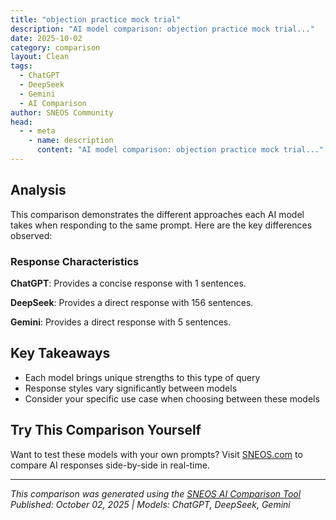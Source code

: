 ```yaml
---
title: "objection practice mock trial"
description: "AI model comparison: objection practice mock trial..."
date: 2025-10-02
category: comparison
layout: Clean
tags:
  - ChatGPT
  - DeepSeek
  - Gemini
  - AI Comparison
author: SNEOS Community
head:
  - - meta
    - name: description
      content: "AI model comparison: objection practice mock trial..."
---
```


<ChatComparison
  title="objection practice mock trial"
  prompt="objection practice mock trial"
  :responses='{
    "ChatGPT": "Sure! It sounds like you&#x27;re preparing for a mock trial and need some assistance with objections. Here are some common objections that you can practice with, along with a brief explanation of each one.\n\n### Common Objections and Their Explanations\n\n1. **Relevance (Rule 402)**  \n   - **Objection:** \"Objection, Your Honor, this evidence is not relevant.\"  \n   - **Explanation:** Evidence is only admissible if it is relevant to the case. If it does not make a fact more or less probable, it can be deemed irrelevant.\n\n2. **Hearsay (Rule 802)**  \n   - **Objection:** \"Objection, Your Honor, this statement is hearsay.\"  \n   - **Explanation:** Hearsay is an out-of-court statement offered for the truth of the matter asserted which is generally not admissible.\n\n3. **Leading Question (Rule 611)**  \n   - **Objection:** \"Objection, Your Honor, leading question.\"  \n   - **Explanation:** A leading question suggests its own answer and is not allowed on direct examination.\n\n4. **Speculation**  \n   - **Objection:** \"Objection, Your Honor, the witness is speculating.\"  \n   - **Explanation:** Witnesses can only testify to facts they know directly, not to what they guess or believe.\n\n5. **Prior Bad Acts (Rule 404)**  \n   - **Objection:** \"Objection, Your Honor, this violates the rule against prior bad acts.\"  \n   - **Explanation:** Evidence of a person&#x27;s character (like prior bad acts) is not admissible to show a propensity to act in a certain way.\n\n6. **Lack of Foundation**  \n   - **Objection:** \"Objection, Your Honor, lack of foundation.\"  \n   - **Explanation:** Before introducing evidence or testimony, the party must lay the groundwork that establishes its relevance and admissibility.\n\n7. **Improper Character Evidence (Rule 404)**  \n   - **Objection:** \"Objection, Your Honor, improper character evidence.\"  \n   - **Explanation:** Evidence of a person’s character to prove action in conformity is typically inadmissible, except in specific circumstances.\n\n8. **Misleading/Confusing**  \n   - **Objection:** \"Objection, Your Honor, this evidence is misleading/confusing to the jury.\"  \n   - **Explanation:** Evidence that confuses the jury or misleads them about the facts in the case is not permissible.\n\n9. **Argumentative**  \n   - **Objection:** \"Objection, Your Honor, the question is argumentative.\"  \n   - **Explanation:** Questions that are argumentative challenge the witness rather than seek to elicit factual information.\n\n10. **Calls for a Conclusion**  \n    - **Objection:** \"Objection, Your Honor, this question calls for a conclusion.\"  \n    - **Explanation:** Witnesses may testify to facts but should not offer opinions or conclusions about the case unless they are qualified experts.\n\n### Mock Trial Exercise\n\n**Scenario:** You can create a mock trial scenario with a plaintiff and defendant and practice making objections based on the witness testimony. Here’s a simple structure:\n\n1. **Set Up**: Choose a case format (e.g., personal injury, breach of contract). Draft the relevant facts, and have roles for attorneys, witnesses, and a judge.\n   \n2. **Mock Examination**: \n    - Have one side present their case with direct examination of a witness.\n    - Incorporate points where you can practice making objections based on the common types above.\n\n3. **Cross Examination**: \n    - The opposing side will cross-examine the witness, and you can respond with appropriate objections.\n\n4. **Debrief**: After the mock trial, review what objections were made, whether they were sustained or overruled, and discuss the reasoning behind each decision.\n\nThis type of structured practice will help you get comfortable with making objections and understanding the rules of evidence in a courtroom setting.",
    "DeepSeek": "Of course! Objection practice is one of the most critical skills for a mock trial attorney. Here is a comprehensive guide, complete with a practice scenario, common objections, and a structured drill.\n\n### Part 1: The Foundation - Common Objections \u0026 Rules\n\nFirst, let\u0027s review the most frequent objections you\u0027ll encounter.\n\n#### **A. Foundation \u0026 Formulation Objections (The \u0022How\u0022 of the Question)**\n\nThese object to the way a question is asked.\n\n1.  **Leading the Witness (Direct Examination Only):**\n    *   **When:** On direct examination, when the attorney asks a question that suggests the answer.\n    *   **Example:** \u0022You saw the blue car run the red light, didn\u0027t you?\u0022\n    *   **Objection:** \u0022Objection, leading.\u0022\n    *   **Judge\u0027s Response:** \u0022Sustained. Rephrase the question.\u0022 (On cross-examination, leading questions are allowed and expected).\n\n2.  **Argumentative:**\n    *   **When:** The attorney is badgering, arguing with the witness, or insulting their credibility instead of asking a factual question.\n    *   **Example:** \u0022You expect this jury to believe such a ridiculous story?\u0022\n    *   **Objection:** \u0022Objection, argumentative.\u0022\n    *   **Judge\u0027s Response:** \u0022Sustained.\u0022\n\n3.  **Compound Question:**\n    *   **When:** A single question contains multiple, separate questions.\n    *   **Example:** \u0022Did you go to the store and then come home?\u0022\n    *   **Objection:** \u0022Objection, compound question.\u0022\n    *   **Judge\u0027s Response:** \u0022Sustained. Ask one question at a time.\u0022\n\n4.  **Vague/Ambiguous:**\n    *   **When:** The question is so unclear that the witness cannot know what is being asked.\n    *   **Example:** \u0022What did you do about that thing?\u0022\n    *   **Objection:** \u0022Objection, vague and ambiguous.\u0022\n    *   **Judge\u0027s Response:** \u0022Sustained. Counsel, please clarify your question.\u0022\n\n#### **B. Relevance \u0026 Prejudice Objections (The \u0022Why\u0022 of the Question)**\n\nThese object to the purpose and impact of the evidence.\n\n5.  **Relevance (Rule 403):**\n    *   **When:** The question or evidence does not relate to a fact of consequence in the case.\n    *   **Example:** In a theft case, asking \u0022Isn\u0027t it true you cheated on a test in high school?\u0022\n    *   **Objection:** \u0022Objection, relevance.\u0022\n    *   **Prosecutor\u0027s/Plaintiff\u0027s Response:** \u0022Your Honor, this goes to the witness\u0027s character for truthfulness.\u0022\n    *   **Judge\u0027s Response (Likely):** \u0022Overruled, but get to the point quickly.\u0022 OR \u0022Sustained. Move on, counsel.\u0022\n\n6.  **Unfair Prejudice (Rule 403):**\n    *   **When:** The evidence, while marginally relevant, is so inflammatory that it would cause the jury to decide the case on an improper basis.\n    *   **Example:** Showing gruesome, repetitive photos of a victim when the cause of death is not in dispute.\n    *   **Objection:** \u0022Objection, the probative value is substantially outweighed by the danger of unfair prejudice.\u0022\n    *   **Judge\u0027s Response:** \u0022Sustained. The jury will disregard the photo.\u0022\n\n#### **C. Hearsay \u0026 Witness Competence Objections (The \u0022What\u0022 of the Answer)**\n\nThese object to the content of the testimony.\n\n7.  **Hearsay (Rule 801):**\n    *   **When:** A witness is testifying about an out-of-court statement offered to prove the truth of the matter asserted.\n    *   **Example:** \u0022My friend told me that the defendant was the one who stole the laptop.\u0022\n    *   **Objection:** \u0022Objection, hearsay.\u0022\n    *   **Proponent\u0027s Response:** \u0022Your Honor, this is not for the truth of the matter, but to show the witness\u0027s state of mind.\u0022 OR \u0022It\u0027s an admission by a party-opponent.\u0022\n    *   **Judge\u0027s Response:** If the response is valid, \u0022Overruled.\u0022 If not, \u0022Sustained.\u0022\n\n8.  **Lack of Personal Knowledge / Speculation (Rule 602):**\n    *   **When:** A witness is testifying about something they did not see, hear, or perceive with their own senses.\n    *   **Example:** \u0022I think the defendant must have been angry.\u0022\n    *   **Objection:** \u0022Objection, calls for speculation,\u0022 or \u0022Objection, witness lacks personal knowledge.\u0022\n    *   **Judge\u0027s Response:** \u0022Sustained.\u0022\n\n9.  **Non-Responsive Answer:**\n    *   **When:** The witness\u0027s answer does not address the question that was asked. **(Note: This is the only common objection made by the attorney who called the witness).**\n    *   **Example:**\n        *   **Attorney:** \u0022What time did you arrive?\u0022\n        *   **Witness:** \u0022Well, my neighbor is always saying I\u0027m unreliable...\u0022\n    *   **Objection:** \u0022Objection, the witness is non-responsive.\u0022\n    *   **Judge\u0027s Response:** \u0022Sustained. The witness will answer the question asked.\u0022\n\n---\n\n### Part 2: Mock Trial Practice Scenario\n\n**Case:** *State v. Kelly*. The defendant, Taylor Kelly, is charged with burglary. The witness, Jamie Lee, is a neighbor.\n\n**Direct Examination by the Prosecutor:**\n\n**Prosecutor:** \u0022Ms. Lee, you were home on the night of October 31st, correct?\u0022\n**Witness:** \u0022Yes, I was.\u0022\n**Prosecutor:** \u0022And you saw Taylor Kelly carrying a flat-screen television out of the Miller\u0027s house, didn\u0027t you?\u0022\n\u003E **Defense Objection:** **\u0022Objection, leading.\u0022**\n\u003E **Judge:** \u0022Sustained. Rephrase, counsel.\u0022\n\n**Prosecutor (rephrasing):** \u0022Ms. Lee, what did you see Taylor Kelly doing?\u0022\n**Witness:** \u0022I saw him carrying a large, flat object from the Miller\u0027s front door to his car. Another neighbor, Sam, yelled over to me that it was definitely a new TV.\u0022\n\u003E **Defense Objection:** **\u0022Objection, hearsay as to what Sam said.\u0022**\n\u003E **Judge:** \u0022Sustained. The jury will disregard the comment about what Sam said.\u0022\n\n**Prosecutor:** \u0022What did you do next?\u0022\n**Witness:** \u0022I was so scared. I mean, Taylor Kelly is a huge guy who has been in fights before. I just knew he was dangerous.\u0022\n\u003E **Defense Objection:** **\u0022Objection, speculation and lack of personal knowledge as to the defendant\u0027s character and state of mind.\u0022**\n\u003E **Judge:** \u0022Sustained.\u0022\n\n**Prosecutor:** \u0022Let\u0027s focus on what you saw. Did you see Mr. Kelly\u0027s face?\u0022\n**Witness:** \u0022Well, it was dark, but I saw his jacket. It was one of those expensive brand names. I think people who wear those clothes are just showing off and think they\u0027re better than everyone else.\u0022\n\u003E **Defense Objection:** **\u0022Objection, non-responsive and argumentative.\u0022**\n\u003E **Judge:** \u0022Sustained. The witness will answer the question that was asked. The jury will disregard the last comment.\u0022\n\n---\n\n### Part 3: Objection Drill - Rapid Fire\n\nRead the following questions and answers. State the correct objection. Answers are below.\n\n**Scenario:** A negligence case about a car accident.\n\n1.  **Attorney (on direct):** \u0022So, after the defendant ran the stop sign, your car was totaled, right?\u0022\n    *   **Objection?**\n\n2.  **Witness (on cross):** \u0022I\u0027m not sure how fast I was going. But the other driver was probably texting, everyone does it these days.\u0022\n    *   **Objection?**\n\n3.  **Attorney (on direct):** \u0022What did you see and hear after the collision?\u0022\n    *   **Objection?**\n\n4.  **Attorney (on cross):** \u0022You\u0027ve given three different statements about this event, haven\u0027t you? You\u0027re a liar, aren\u0027t you?\u0022\n    *   **Objection?**\n\n5.  **Witness (on direct):** \u0022My mechanic told me that the damage to my car would cost over $10,000 to fix.\u0022\n    *   **Objection?**\n\n6.  **Attorney (on direct):** \u0022Where were you and what were you doing on the day of the incident?\u0022\n    *   **Objection?**\n\n**Answers to the Drill:**\n\n1.  **Leading.** (Direct examination with a question that suggests the answer).\n2.  **Speculation / Lack of Personal Knowledge.** (The witness admits they don\u0027t know and are guessing about texting).\n3.  **Compound Question.** (\u0022What did you see **and** hear...\u0022 is two questions).\n4.  **Argumentative.** (The attorney is directly insulting the witness and arguing instead of questioning).\n5.  **Hearsay.** (The witness is repeating an out-of-court statement from the mechanic to prove the cost of damages).\n6.  **Vague / Ambiguous.** (\u0022The incident\u0022 is unclear. It should be \u0022the car accident on May 5th.\u0022\n\n### Pro Tips for Mock Trial:\n\n*   **Stand Up:** Always rise when making an objection.\n*   **Be Confident \u0026 Calm:** Say \u0022Objection, Your Honor,\u0022 followed by the specific ground (e.g., \u0022hearsay\u0022).\n*   **Don\u0027t Object Too Much:** You will annoy the judge and jury.",
    "Gemini": "Okay, let\u0027s practice some objections for a mock trial.  I\u0027ll give you a scenario, and you respond with the correct objection and a brief explanation. I\u0027ll then tell you if you\u0027re correct and offer any clarifying advice.\n\n**Here\u0027s our first scenario:**\n\n**Scenario 1:**\n\nIn a car accident case, the plaintiff is on the stand. The plaintiff\u0027s lawyer asks the following question: \u0022Isn\u0027t it true that the defendant has a reputation in the community for being a reckless driver?\u0022\n\n**Your response:**\n"
  }'
  published-date="03:06"
/>

## Analysis

This comparison demonstrates the different approaches each AI model takes when responding to the same prompt. Here are the key differences observed:

### Response Characteristics

**ChatGPT**: Provides a concise response with 1 sentences. 

**DeepSeek**: Provides a direct response with 156 sentences. 

**Gemini**: Provides a direct response with 5 sentences. 

## Key Takeaways

- Each model brings unique strengths to this type of query
- Response styles vary significantly between models
- Consider your specific use case when choosing between these models

## Try This Comparison Yourself

Want to test these models with your own prompts? Visit [SNEOS.com](https://sneos.com) to compare AI responses side-by-side in real-time.

---

*This comparison was generated using the [SNEOS AI Comparison Tool](https://sneos.com)*
*Published: October 02, 2025 | Models: ChatGPT, DeepSeek, Gemini*
